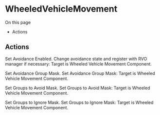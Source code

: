 # WheeledVehicleMovement

On this page 

  * Actions





## Actions

Set Avoidance Enabled. Change avoidance state and register with RVO manager if necessary: Target is Wheeled Vehicle Movement Component.

Set Avoidance Group Mask. Set Avoidance Group Mask: Target is Wheeled Vehicle Movement Component.

Set Groups to Avoid Mask. Set Groups to Avoid Mask: Target is Wheeled Vehicle Movement Component.

Set Groups to Ignore Mask. Set Groups to Ignore Mask: Target is Wheeled Vehicle Movement Component.

